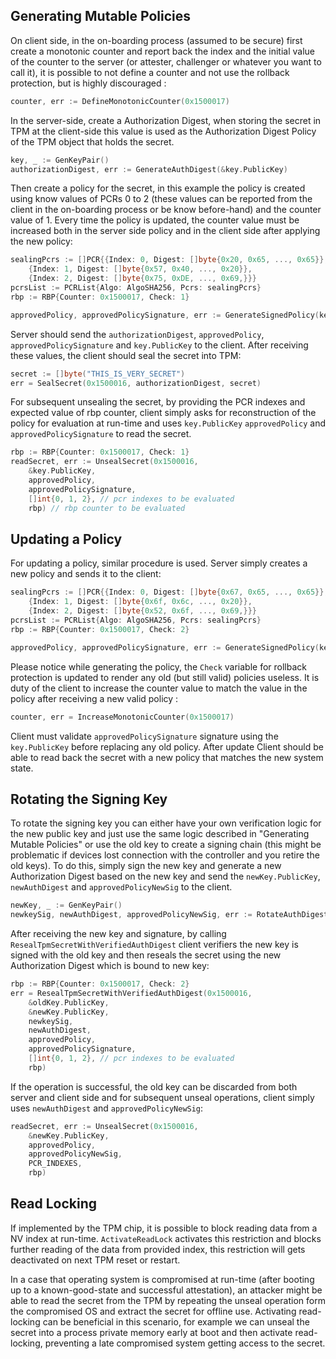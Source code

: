 ## Generating Mutable Policies
On client side, in the on-boarding process (assumed to be secure) first create a monotonic counter and report back the index and the initial value of the counter to the server (or attester, challenger or whatever you want to call it), it is possible to not define a counter and not use the rollback protection, but is highly discouraged :

```go
counter, err := DefineMonotonicCounter(0x1500017)
```

In the server-side, create a Authorization Digest, when storing the secret in TPM at the client-side this value is used as the Authorization Digest Policy of the TPM object that holds the secret.

```go
key, _ := GenKeyPair()
authorizationDigest, err := GenerateAuthDigest(&key.PublicKey)
```

Then create a policy for the secret, in this example the policy is created using know values of PCRs 0 to 2 (these values can be reported from the client in the on-boarding process or be know before-hand) and the counter value of 1. Every time the policy is updated, the counter value must be increased both in the server side policy and in the client side after applying the new policy:

```go
sealingPcrs := []PCR{{Index: 0, Digest: []byte{0x20, 0x65, ..., 0x65}},
    {Index: 1, Digest: []byte{0x57, 0x40, ..., 0x20}},
    {Index: 2, Digest: []byte{0x75, 0xDE, ..., 0x69,}}}
pcrsList := PCRList{Algo: AlgoSHA256, Pcrs: sealingPcrs}
rbp := RBP{Counter: 0x1500017, Check: 1}

approvedPolicy, approvedPolicySignature, err := GenerateSignedPolicy(key, pcrsList, rbp)
```

Server should send the `authorizationDigest`, `approvedPolicy`, `approvedPolicySignature` and `key.PublicKey` to the client. After receiving these values, the client should seal the secret into TPM:

```go
secret := []byte("THIS_IS_VERY_SECRET")
err = SealSecret(0x1500016, authorizationDigest, secret)
```

For subsequent unsealing the secret, by providing the PCR indexes and expected value of rbp counter, client simply asks for reconstruction of  the policy for evaluation at run-time and uses `key.PublicKey` `approvedPolicy` and `approvedPolicySignature` to read the secret.

```go
rbp := RBP{Counter: 0x1500017, Check: 1}
readSecret, err := UnsealSecret(0x1500016,
    &key.PublicKey,
    approvedPolicy,
    approvedPolicySignature,
    []int{0, 1, 2}, // pcr indexes to be evaluated
    rbp) // rbp counter to be evaluated
```

## Updating a Policy
For updating a policy, similar procedure is used. Server simply creates a new policy and sends it to the client:
```go
sealingPcrs := []PCR{{Index: 0, Digest: []byte{0x67, 0x65, ..., 0x65}},
    {Index: 1, Digest: []byte{0x6f, 0x6c, ..., 0x20}},
    {Index: 2, Digest: []byte{0x52, 0x6f, ..., 0x69,}}}
pcrsList := PCRList{Algo: AlgoSHA256, Pcrs: sealingPcrs}
rbp := RBP{Counter: 0x1500017, Check: 2}

approvedPolicy, approvedPolicySignature, err := GenerateSignedPolicy(key, pcrsList, rbp)
```

Please notice while generating the policy, the `Check` variable for rollback protection is updated to render any old (but still valid) policies useless. It is duty of the client to increase the counter value to match the value in the policy after receiving a new valid policy :

```go
counter, err = IncreaseMonotonicCounter(0x1500017)
```

Client must validate `approvedPolicySignature` signature using the `key.PublicKey` before replacing any old policy. After update Client should be able to read back the secret with a new policy that matches the new system state.

## Rotating the Signing Key
To rotate the signing key you can either have your own verification logic for the new public key and just use the same logic described in "Generating Mutable Policies" or use the old key to create a signing chain (this might be problematic if devices lost connection with the controller and you retire the old keys). To do this, simply sign the new key and generate a new Authorization Digest based on the new key and send the `newKey.PublicKey`, `newAuthDigest` and `approvedPolicyNewSig` to the client.

```go
newKey, _ := GenKeyPair()
newkeySig, newAuthDigest, approvedPolicyNewSig, err := RotateAuthDigestWithPolicy(oldKey, newKey, pcrs, rbp)
```

 After receiving the new key and signature, by calling `ResealTpmSecretWithVerifiedAuthDigest` client verifiers the new key is signed with the old key and then reseals the secret using the new Authorization Digest which is bound to new key:

```go
rbp := RBP{Counter: 0x1500017, Check: 2}
err = ResealTpmSecretWithVerifiedAuthDigest(0x1500016,
    &oldKey.PublicKey,
    &newKey.PublicKey,
    newkeySig,
    newAuthDigest,
    approvedPolicy,
    approvedPolicySignature,
    []int{0, 1, 2}, // pcr indexes to be evaluated
    rbp)
```

If the operation is successful, the old key can be discarded from both server and client side and for subsequent unseal operations, client simply uses `newAuthDigest` and `approvedPolicyNewSig`:

```go
readSecret, err := UnsealSecret(0x1500016,
    &newKey.PublicKey,
    approvedPolicy,
    approvedPolicyNewSig,
    PCR_INDEXES,
    rbp)
```

## Read Locking
If implemented by the TPM chip, it is possible to block reading data from a NV index at run-time. `ActivateReadLock` activates this restriction and blocks further reading of the data from provided index, this restriction will gets deactivated on next TPM reset or restart.

In a case that operating system is compromised at run-time (after booting up to a known-good-state and successful attestation), an attacker might be able to read the secret from the TPM by repeating the unseal operation form the compromised OS and extract the secret for offline use. Activating read-locking can be beneficial in this scenario, for example we can unseal the secret into a process private memory early at boot and then activate read-locking, preventing a late compromised system getting access to the secret.